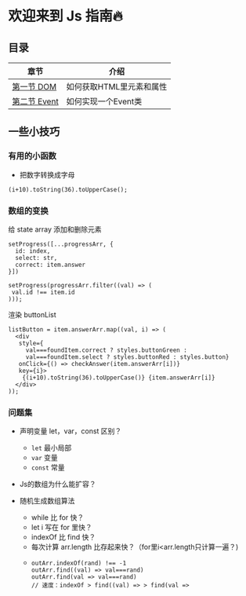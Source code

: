 # 欢迎来到 Js 指南🔥

## 目录

章节 | 介绍
--- | ---
[第一节 DOM](./01_DOM.md) | 如何获取HTML里元素和属性
[第二节 Event](./02_Event.md) | 如何实现一个Event类

## 一些小技巧
### 有用的小函数
- 把数字转换成字母
```
(i+10).toString(36).toUpperCase();
```

### 数组的变换
给 state array 添加和删除元素
```
setProgress([...progressArr, {
  id: index,
  select: str, 
  correct: item.answer
}])

setProgress(progressArr.filter((val) => (
 val.id !== item.id
)));
```
渲染 buttonList
```
listButton = item.answerArr.map((val, i) => (
  <div 
   style={
     val===foundItem.correct ? styles.buttonGreen : 
     val===foundItem.select ? styles.buttonRed : styles.button}
   onClick={() => checkAnswer(item.answerArr[i])}
   key={i}>
    {(i+10).toString(36).toUpperCase()} {item.answerArr[i]}
  </div>
));
```

### 问题集
- 声明变量 let，var，const 区别？
    - `let` 最小局部
    - `var` 变量
    - `const` 常量
- Js的数组为什么能扩容？

- 随机生成数组算法
    - while 比 for 快？
    - let i 写在 for 里快？
    - indexOf 比 find 快？
    - 每次计算 arr.length 比存起来快？（for里i<arr.length只计算一遍？)
    - ```
      outArr.indexOf(rand) !== -1 
      outArr.find((val) => val===rand)
      outArr.find(val => val===rand)
      // 速度：indexOf > find((val) => > find(val =>
      
      ```
























